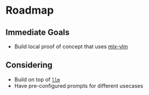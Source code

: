 # Roadmap

## Immediate Goals

- Build local proof of concept that uses [mlx-vlm](https://github.com/Blaizzy/mlx-vlm)

## Considering

- Build on top of [`llm`](https://github.com/simonw/llm)
- Have pre-configured prompts for different usecases

